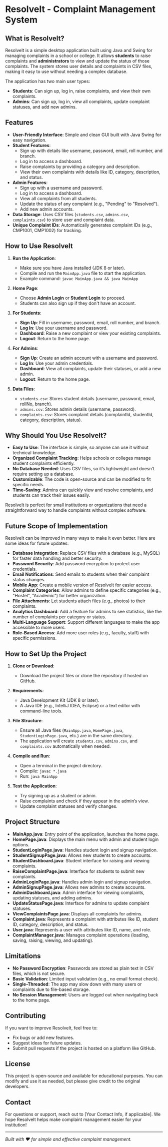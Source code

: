 # ResolveIt - Complaint Management System

## What is ResolveIt?

ResolveIt is a simple desktop application built using Java and Swing for managing complaints in a school or college. It allows **students** to raise complaints and **administrators** to view and update the status of those complaints. The system stores user details and complaints in CSV files, making it easy to use without needing a complex database.

The application has two main user types:
- **Students**: Can sign up, log in, raise complaints, and view their own complaints.
- **Admins**: Can sign up, log in, view all complaints, update complaint statuses, and add new admins.

## Features

- **User-Friendly Interface**: Simple and clean GUI built with Java Swing for easy navigation.
- **Student Features**:
  - Sign up with details like username, password, email, roll number, and branch.
  - Log in to access a dashboard.
  - Raise complaints by providing a category and description.
  - View their own complaints with details like ID, category, description, and status.
- **Admin Features**:
  - Sign up with a username and password.
  - Log in to access a dashboard.
  - View all complaints from all students.
  - Update the status of any complaint (e.g., "Pending" to "Resolved").
  - Add new admin accounts.
- **Data Storage**: Uses CSV files (`students.csv`, `admins.csv`, `complaints.csv`) to store user and complaint data.
- **Unique Complaint IDs**: Automatically generates complaint IDs (e.g., CMP1001, CMP1002) for tracking.

## How to Use ResolveIt

1. **Run the Application**:
   - Make sure you have Java installed (JDK 8 or later).
   - Compile and run the `MainApp.java` file to start the application.
   - Example command: `javac MainApp.java && java MainApp`

2. **Home Page**:
   - Choose **Admin Login** or **Student Login** to proceed.
   - Students can also sign up if they don't have an account.

3. **For Students**:
   - **Sign Up**: Fill in username, password, email, roll number, and branch.
   - **Log In**: Use your username and password.
   - **Dashboard**: Raise a new complaint or view your existing complaints.
   - **Logout**: Return to the home page.

4. **For Admins**:
   - **Sign Up**: Create an admin account with a username and password.
   - **Log In**: Use your admin credentials.
   - **Dashboard**: View all complaints, update their statuses, or add a new admin.
   - **Logout**: Return to the home page.

5. **Data Files**:
   - `students.csv`: Stores student details (username, password, email, rollNo, branch).
   - `admins.csv`: Stores admin details (username, password).
   - `complaints.csv`: Stores complaint details (complaintId, studentId, category, description, status).

## Why Should You Use ResolveIt?

- **Easy to Use**: The interface is simple, so anyone can use it without technical knowledge.
- **Organized Complaint Tracking**: Helps schools or colleges manage student complaints efficiently.
- **No Database Needed**: Uses CSV files, so it’s lightweight and doesn’t require setting up a database.
- **Customizable**: The code is open-source and can be modified to fit specific needs.
- **Time-Saving**: Admins can quickly view and resolve complaints, and students can track their issues easily.

ResolveIt is perfect for small institutions or organizations that need a straightforward way to handle complaints without complex software.

## Future Scope of Implementation

ResolveIt can be improved in many ways to make it even better. Here are some ideas for future updates:
- **Database Integration**: Replace CSV files with a database (e.g., MySQL) for faster data handling and better security.
- **Password Security**: Add password encryption to protect user credentials.
- **Email Notifications**: Send emails to students when their complaint status changes.
- **Mobile App**: Create a mobile version of ResolveIt for easier access.
- **Complaint Categories**: Allow admins to define specific categories (e.g., "Hostel", "Academic") for better organization.
- **File Attachments**: Let students attach files (e.g., photos) to their complaints.
- **Analytics Dashboard**: Add a feature for admins to see statistics, like the number of complaints per category or status.
- **Multi-Language Support**: Support different languages to make the app accessible to more users.
- **Role-Based Access**: Add more user roles (e.g., faculty, staff) with specific permissions.

## How to Set Up the Project

1. **Clone or Download**:
   - Download the project files or clone the repository if hosted on GitHub.

2. **Requirements**:
   - Java Development Kit (JDK 8 or later).
   - A Java IDE (e.g., IntelliJ IDEA, Eclipse) or a text editor with command-line tools.

3. **File Structure**:
   - Ensure all Java files (`MainApp.java`, `HomePage.java`, `StudentLoginPage.java`, etc.) are in the same directory.
   - The application will create `students.csv`, `admins.csv`, and `complaints.csv` automatically when needed.

4. **Compile and Run**:
   - Open a terminal in the project directory.
   - Compile: `javac *.java`
   - Run: `java MainApp`

5. **Test the Application**:
   - Try signing up as a student or admin.
   - Raise complaints and check if they appear in the admin’s view.
   - Update complaint statuses and verify changes.

## Project Structure

- **MainApp.java**: Entry point of the application, launches the home page.
- **HomePage.java**: Displays the main menu with admin and student login options.
- **StudentLoginPage.java**: Handles student login and signup navigation.
- **StudentSignupPage.java**: Allows new students to create accounts.
- **StudentDashboard.java**: Student interface for raising and viewing complaints.
- **RaiseComplaintPage.java**: Interface for students to submit new complaints.
- **AdminLoginPage.java**: Handles admin login and signup navigation.
- **AdminSignupPage.java**: Allows new admins to create accounts.
- **AdminDashboard.java**: Admin interface for viewing complaints, updating statuses, and adding admins.
- **UpdateStatusPage.java**: Interface for admins to update complaint statuses.
- **ViewComplaintsPage.java**: Displays all complaints for admins.
- **Complaint.java**: Represents a complaint with attributes like ID, student ID, category, description, and status.
- **User.java**: Represents a user with attributes like ID, name, and role.
- **ComplaintManager.java**: Manages complaint operations (loading, saving, raising, viewing, and updating).

## Limitations

- **No Password Encryption**: Passwords are stored as plain text in CSV files, which is not secure.
- **Basic Validation**: Limited input validation (e.g., no email format check).
- **Single-Threaded**: The app may slow down with many users or complaints due to file-based storage.
- **No Session Management**: Users are logged out when navigating back to the home page.

## Contributing

If you want to improve ResolveIt, feel free to:
- Fix bugs or add new features.
- Suggest ideas for future updates.
- Submit pull requests if the project is hosted on a platform like GitHub.

## License

This project is open-source and available for educational purposes. You can modify and use it as needed, but please give credit to the original developers.

## Contact

For questions or support, reach out to [Your Contact Info, if applicable]. We hope ResolveIt helps make complaint management easier for your institution!

---

*Built with ❤️ for simple and effective complaint management.*
